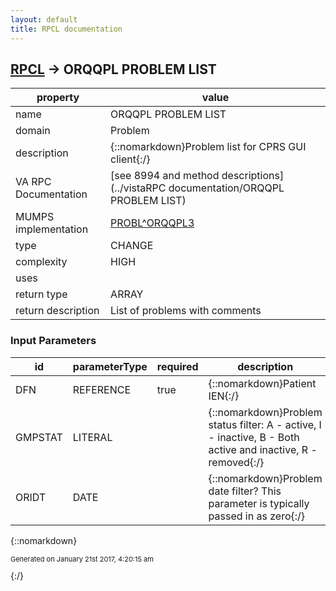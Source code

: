 ```yaml
---
layout: default
title: RPCL documentation
---
```




## [RPCL](TableOfContent.md) &#8594; ORQQPL PROBLEM LIST 

 property | value 
--- | --- 
 name | ORQQPL PROBLEM LIST
 domain | Problem
 description | {::nomarkdown}Problem list for CPRS GUI client{:/}
 VA RPC Documentation | [see 8994 and method descriptions](../vistaRPC documentation/ORQQPL PROBLEM LIST)
 MUMPS implementation | [PROBL^ORQQPL3](http://code.osehra.org/dox/Routine_ORQQPL3_source.html)
 type | CHANGE
 complexity | HIGH
 uses | 
 return type | ARRAY
 return description | List of problems with comments

### Input Parameters

| id | parameterType | required | description | example | 
| --- | --- | --- | --- | --- | 
| DFN | REFERENCE | true | {::nomarkdown}Patient IEN{:/} | 25 | 
| GMPSTAT | LITERAL |  | {::nomarkdown}Problem status filter: A - active, I - inactive, B - Both active and inactive, R - removed{:/} | A | 
| ORIDT | DATE |  | {::nomarkdown}Problem date filter? This parameter is typically passed in as zero{:/} | 0 | 

{::nomarkdown} <br/><p style="font-size: 11px">Generated on January 21st 2017, 4:20:15 am</p>{:/}